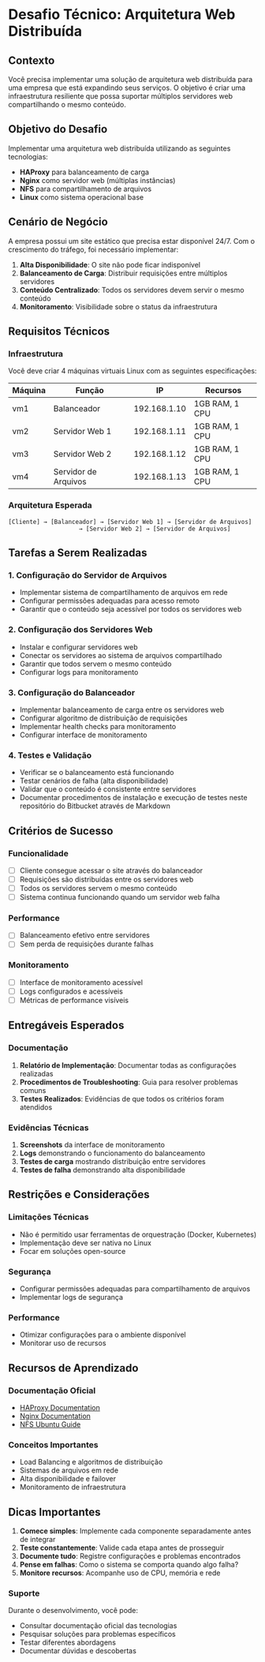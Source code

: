 # Desafio Técnico: Arquitetura Web Distribuída

## Contexto

Você precisa implementar uma solução de arquitetura web distribuída para uma empresa que está expandindo seus serviços. O objetivo é criar uma infraestrutura resiliente que possa suportar múltiplos servidores web compartilhando o mesmo conteúdo.

## Objetivo do Desafio

Implementar uma arquitetura web distribuída utilizando as seguintes tecnologias:

- **HAProxy** para balanceamento de carga
- **Nginx** como servidor web (múltiplas instâncias)
- **NFS** para compartilhamento de arquivos
- **Linux** como sistema operacional base

## Cenário de Negócio

A empresa possui um site estático que precisa estar disponível 24/7. Com o crescimento do tráfego, foi necessário implementar:

1. **Alta Disponibilidade**: O site não pode ficar indisponível
2. **Balanceamento de Carga**: Distribuir requisições entre múltiplos servidores
3. **Conteúdo Centralizado**: Todos os servidores devem servir o mesmo conteúdo
4. **Monitoramento**: Visibilidade sobre o status da infraestrutura

## Requisitos Técnicos

### Infraestrutura

Você deve criar 4 máquinas virtuais Linux com as seguintes especificações:

| Máquina | Função | IP | Recursos |
|---------|--------|----|---------| 
| vm1 | Balanceador | 192.168.1.10 | 1GB RAM, 1 CPU |
| vm2 | Servidor Web 1 | 192.168.1.11 | 1GB RAM, 1 CPU |
| vm3 | Servidor Web 2 | 192.168.1.12 | 1GB RAM, 1 CPU |
| vm4 | Servidor de Arquivos | 192.168.1.13 | 1GB RAM, 1 CPU |

### Arquitetura Esperada

```
[Cliente] → [Balanceador] → [Servidor Web 1] → [Servidor de Arquivos]
                    → [Servidor Web 2] → [Servidor de Arquivos]
```

## Tarefas a Serem Realizadas

### 1. Configuração do Servidor de Arquivos
- Implementar sistema de compartilhamento de arquivos em rede
- Configurar permissões adequadas para acesso remoto
- Garantir que o conteúdo seja acessível por todos os servidores web

### 2. Configuração dos Servidores Web
- Instalar e configurar servidores web
- Conectar os servidores ao sistema de arquivos compartilhado
- Garantir que todos servem o mesmo conteúdo
- Configurar logs para monitoramento

### 3. Configuração do Balanceador
- Implementar balanceamento de carga entre os servidores web
- Configurar algoritmo de distribuição de requisições
- Implementar health checks para monitoramento
- Configurar interface de monitoramento

### 4. Testes e Validação
- Verificar se o balanceamento está funcionando
- Testar cenários de falha (alta disponibilidade)
- Validar que o conteúdo é consistente entre servidores
- Documentar procedimentos de instalação e execução de testes neste repositório do Bitbucket através de Markdown

## Critérios de Sucesso

### Funcionalidade
- [ ] Cliente consegue acessar o site através do balanceador
- [ ] Requisições são distribuídas entre os servidores web
- [ ] Todos os servidores servem o mesmo conteúdo
- [ ] Sistema continua funcionando quando um servidor web falha

### Performance
- [ ] Balanceamento efetivo entre servidores
- [ ] Sem perda de requisições durante falhas

### Monitoramento
- [ ] Interface de monitoramento acessível
- [ ] Logs configurados e acessíveis
- [ ] Métricas de performance visíveis

## Entregáveis Esperados

### Documentação
1. **Relatório de Implementação**: Documentar todas as configurações realizadas
2. **Procedimentos de Troubleshooting**: Guia para resolver problemas comuns
3. **Testes Realizados**: Evidências de que todos os critérios foram atendidos

### Evidências Técnicas
1. **Screenshots** da interface de monitoramento
2. **Logs** demonstrando o funcionamento do balanceamento
3. **Testes de carga** mostrando distribuição entre servidores
4. **Testes de falha** demonstrando alta disponibilidade

## Restrições e Considerações

### Limitações Técnicas
- Não é permitido usar ferramentas de orquestração (Docker, Kubernetes)
- Implementação deve ser nativa no Linux
- Focar em soluções open-source

### Segurança
- Configurar permissões adequadas para compartilhamento de arquivos
- Implementar logs de segurança

### Performance
- Otimizar configurações para o ambiente disponível
- Monitorar uso de recursos

## Recursos de Aprendizado

### Documentação Oficial
- [HAProxy Documentation](http://www.haproxy.org/#docs)
- [Nginx Documentation](https://nginx.org/en/docs/)
- [NFS Ubuntu Guide](https://ubuntu.com/server/docs/service-nfs)

### Conceitos Importantes
- Load Balancing e algoritmos de distribuição
- Sistemas de arquivos em rede
- Alta disponibilidade e failover
- Monitoramento de infraestrutura

## Dicas Importantes

1. **Comece simples**: Implemente cada componente separadamente antes de integrar
2. **Teste constantemente**: Valide cada etapa antes de prosseguir
3. **Documente tudo**: Registre configurações e problemas encontrados
4. **Pense em falhas**: Como o sistema se comporta quando algo falha?
5. **Monitore recursos**: Acompanhe uso de CPU, memória e rede

### Suporte

Durante o desenvolvimento, você pode:

- Consultar documentação oficial das tecnologias
- Pesquisar soluções para problemas específicos
- Testar diferentes abordagens
- Documentar dúvidas e descobertas
